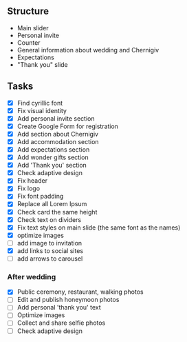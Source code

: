 ## Structure 

- Main slider
- Personal invite
- Counter
- General information about wedding and Chernigiv
- Expectations
- "Thank you" slide

## Tasks

- [x] Find cyrillic font
- [x] Fix visual identity
- [x] Add personal invite section
- [x] Create Google Form for registration
- [x] Add section about Chernigiv
- [x] Add accommodation section
- [x] Add expectations section
- [x] Add wonder gifts section
- [x] Add 'Thank you' section
- [x] Check adaptive design
- [x] Fix header
- [x] Fix logo
- [x] Fix font padding
- [x] Replace all Lorem Ipsum
- [x] Check card the same height
- [x] Check text on dividers
- [x] Fix text styles on main slide (the same font as the names)
- [x] optimize images
- [ ] add image to invitation
- [x] add links to social sites
- [ ] add arrows to carousel

### After wedding
- [x] Public ceremony, restaurant, walking photos
- [ ] Edit and publish honeymoon photos
- [ ] Add personal 'thank you' text
- [ ] Optimize images
- [ ] Collect and share selfie photos
- [ ] Check adaptive design